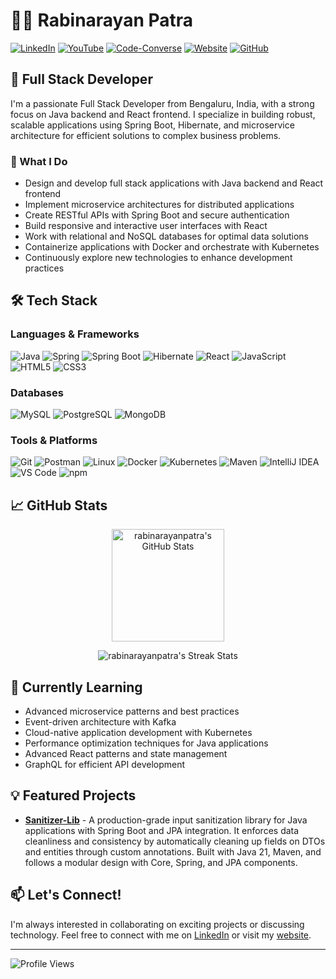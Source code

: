 # 👨‍💻 Rabinarayan Patra

[![LinkedIn](https://img.shields.io/badge/LinkedIn-0077B5?style=for-the-badge&logo=linkedin&logoColor=white)](https://linkedin.com/in/rabinarayanpatra1)
[![YouTube](https://img.shields.io/badge/YouTube-FF0000?style=for-the-badge&logo=youtube&logoColor=white)](https://www.youtube.com/@rabinarayandev)
[![Code-Converse](https://img.shields.io/badge/Code_Converse-FF0000?style=for-the-badge&logo=youtube&logoColor=white)](https://www.youtube.com/@Code-Converse)
[![Website](https://img.shields.io/badge/Website-4285F4?style=for-the-badge&logo=google-chrome&logoColor=white)](https://bio.rabinarayanpatra.com)
[![GitHub](https://img.shields.io/badge/GitHub-100000?style=for-the-badge&logo=github&logoColor=white)](https://github.com/rabinarayanpatra)

## 💼 Full Stack Developer

I'm a passionate Full Stack Developer from Bengaluru, India, with a strong focus on Java backend and React frontend. I specialize in building robust, scalable applications using Spring Boot, Hibernate, and microservice architecture for efficient solutions to complex business problems.

### 🚀 What I Do

- Design and develop full stack applications with Java backend and React frontend
- Implement microservice architectures for distributed applications
- Create RESTful APIs with Spring Boot and secure authentication
- Build responsive and interactive user interfaces with React
- Work with relational and NoSQL databases for optimal data solutions
- Containerize applications with Docker and orchestrate with Kubernetes
- Continuously explore new technologies to enhance development practices

## 🛠️ Tech Stack

### Languages & Frameworks
![Java](https://img.shields.io/badge/Java-ED8B00?style=flat-square&logo=java&logoColor=white)
![Spring](https://img.shields.io/badge/Spring-6DB33F?style=flat-square&logo=spring&logoColor=white)
![Spring Boot](https://img.shields.io/badge/Spring_Boot-6DB33F?style=flat-square&logo=spring-boot&logoColor=white)
![Hibernate](https://img.shields.io/badge/Hibernate-59666C?style=flat-square&logo=hibernate&logoColor=white)
![React](https://img.shields.io/badge/React-20232A?style=flat-square&logo=react&logoColor=61DAFB)
![JavaScript](https://img.shields.io/badge/JavaScript-F7DF1E?style=flat-square&logo=javascript&logoColor=black)
![HTML5](https://img.shields.io/badge/HTML5-E34F26?style=flat-square&logo=html5&logoColor=white)
![CSS3](https://img.shields.io/badge/CSS3-1572B6?style=flat-square&logo=css3&logoColor=white)

### Databases
![MySQL](https://img.shields.io/badge/MySQL-4479A1?style=flat-square&logo=mysql&logoColor=white)
![PostgreSQL](https://img.shields.io/badge/PostgreSQL-316192?style=flat-square&logo=postgresql&logoColor=white)
![MongoDB](https://img.shields.io/badge/MongoDB-47A248?style=flat-square&logo=mongodb&logoColor=white)

### Tools & Platforms
![Git](https://img.shields.io/badge/Git-F05032?style=flat-square&logo=git&logoColor=white)
![Postman](https://img.shields.io/badge/Postman-FF6C37?style=flat-square&logo=postman&logoColor=white)
![Linux](https://img.shields.io/badge/Linux-FCC624?style=flat-square&logo=linux&logoColor=black)
![Docker](https://img.shields.io/badge/Docker-2496ED?style=flat-square&logo=docker&logoColor=white)
![Kubernetes](https://img.shields.io/badge/Kubernetes-326CE5?style=flat-square&logo=kubernetes&logoColor=white)
![Maven](https://img.shields.io/badge/Maven-C71A36?style=flat-square&logo=apache-maven&logoColor=white)
![IntelliJ IDEA](https://img.shields.io/badge/IntelliJ_IDEA-000000?style=flat-square&logo=intellij-idea&logoColor=white)
![VS Code](https://img.shields.io/badge/VS_Code-007ACC?style=flat-square&logo=visual-studio-code&logoColor=white)
![npm](https://img.shields.io/badge/npm-CB3837?style=flat-square&logo=npm&logoColor=white)

## 📈 GitHub Stats

<!-- <p align="center">
  <a href="https://github.com/rabinarayanpatra">
    <img src="https://github-profile-summary-cards.vercel.app/api/cards/profile-details?username=rabinarayanpatra&theme=tokyonight" alt="rabinarayanpatra's GitHub Stats Summary" />
  </a>
</p> -->

<p align="center">
  <img height="180em" src="https://github-readme-stats-sigma-five.vercel.app/api?username=rabinarayanpatra&show_icons=true&theme=tokyonight&count_private=true&include_all_commits=true" alt="rabinarayanpatra's GitHub Stats" />
  <!-- <img height="180em" src="https://github-readme-stats-sigma-five.vercel.app/api/top-langs/?username=rabinarayanpatra&layout=compact&theme=tokyonight" alt="rabinarayanpatra's Top Languages" /> -->
</p>
<p align="center">
  <img src="https://github-readme-streak-stats.herokuapp.com/?user=rabinarayanpatra&theme=tokyonight" alt="rabinarayanpatra's Streak Stats" />
</p>

## 🌱 Currently Learning

- Advanced microservice patterns and best practices
- Event-driven architecture with Kafka
- Cloud-native application development with Kubernetes
- Performance optimization techniques for Java applications
- Advanced React patterns and state management
- GraphQL for efficient API development

## 💡 Featured Projects

- **[Sanitizer-Lib](https://github.com/rabinarayanpatra/sanitizer-lib)** - A production-grade input sanitization library for Java applications with Spring Boot and JPA integration. It enforces data cleanliness and consistency by automatically cleaning up fields on DTOs and entities through custom annotations. Built with Java 21, Maven, and follows a modular design with Core, Spring, and JPA components.

## 📫 Let's Connect!

I'm always interested in collaborating on exciting projects or discussing technology. Feel free to connect with me on [LinkedIn](https://linkedin.com/in/rabinarayanpatra1) or visit my [website](https://bio.rabinarayanpatra.com).

---

![Profile Views](https://komarev.com/ghpvc/?username=tecnicor&color=brightgreen)
